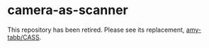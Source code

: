 # camera-as-scanner

This repository has been retired. Please see its replacement, [amy-tabb/CASS](https://github.com/amy-tabb/CASS).

